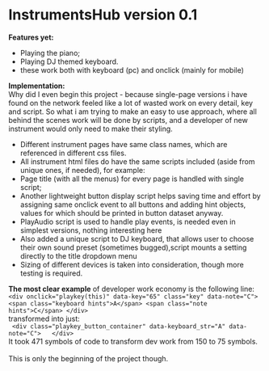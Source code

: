 # InstrumentsHub version 0.1

<b>Features yet:</b>
- Playing the piano;
- Playing DJ themed keyboard.
- these work both with keyboard (pc) and onclick (mainly for mobile)

<b> Implementation:</b><br>
Why did I even begin this project - because single-page versions i have found on the network feeled like a lot of wasted work on every detail, key and script.
So what i am trying to make an easy to use approach, where all behind the scenes work will be done by scripts, and a developer of new instrument would only need to make their styling.
- Different instrument pages have same class names, which are referenced in different css files.
- All instrument html files do have the same scripts included (aside from unique ones, if needed), for example:
- Page title (with all the menus) for every page is handled with single script;
- Another lightweight button display script helps saving time and effort by assigning same onclick event to all buttons and adding hint objects, values for which should be printed in button dataset anyway.
- PlayAudio script is used to handle play events, is needed even in simplest versions, nothing interesting here
- Also added a unique script to DJ keyboard, that allows user to choose their own sound preset (sometimes bugged),script mounts a setting directly to the title dropdown menu
- Sizing of different devices is taken into consideration, though more testing is required.

<b> The most clear example</b> of developer work economy is the following line:<br>
`<div onclick="playkey(this)" data-key="65" class="key" data-note="C"> <span class="keyboard hints">A</span> <span class="note hints">C</span> </div>`
 <br> transformed into just:<br>
` <div class="playkey_button_container" data-keyboard_str="A" data-note="C">   </div>`<br>
It took 471 symbols of code to transform dev work from 150 to 75 symbols. 
<br><br>
This is only the beginning of the project though.
